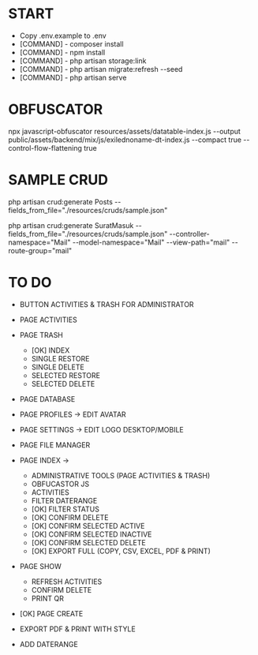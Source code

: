 # START
- Copy .env.example to .env
- [COMMAND] - composer install
- [COMMAND] - npm install
- [COMMAND] - php artisan storage:link
- [COMMAND] - php artisan migrate:refresh --seed
- [COMMAND] - php artisan serve

# OBFUSCATOR
npx javascript-obfuscator resources/assets/datatable-index.js --output public/assets/backend/mix/js/exilednoname-dt-index.js --compact true --control-flow-flattening true

# SAMPLE CRUD
php artisan crud:generate Posts --fields_from_file="./resources/cruds/sample.json"

php artisan crud:generate SuratMasuk --fields_from_file="./resources/cruds/sample.json" --controller-namespace="Mail" --model-namespace="Mail" --view-path="mail" --route-group="mail"

# TO DO
- BUTTON ACTIVITIES & TRASH FOR ADMINISTRATOR
- PAGE ACTIVITIES
- PAGE TRASH
    - [OK] INDEX
    - SINGLE RESTORE
    - SINGLE DELETE
    - SELECTED RESTORE
    - SELECTED DELETE
- PAGE DATABASE
- PAGE PROFILES -> EDIT AVATAR
- PAGE SETTINGS -> EDIT LOGO DESKTOP/MOBILE
- PAGE FILE MANAGER

- PAGE INDEX ->
    - ADMINISTRATIVE TOOLS (PAGE ACTIVITIES & TRASH)
    - OBFUCASTOR JS
    - ACTIVITIES
    - FILTER DATERANGE
    - [OK] FILTER STATUS
    - [OK] CONFIRM DELETE
    - [OK] CONFIRM SELECTED ACTIVE
    - [OK] CONFIRM SELECTED INACTIVE
    - [OK] CONFIRM SELECTED DELETE
    - [OK] EXPORT FULL (COPY, CSV, EXCEL, PDF & PRINT)
- PAGE SHOW
    - REFRESH ACTIVITIES
    - CONFIRM DELETE
    - PRINT QR
- [OK] PAGE CREATE
- EXPORT PDF & PRINT WITH STYLE
- ADD DATERANGE 